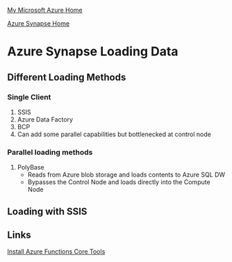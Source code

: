 [My Microsoft Azure Home](microsoft_learn_home.md)

[Azure Synapse Home](azure_synapse_home.md)


# Azure Synapse Loading Data

## Different Loading Methods

### Single Client
1. SSIS
2. Azure Data Factory
3. BCP
4. Can add some parallel capabilities but bottlenecked at control node

### Parallel loading methods
1. PolyBase
    * Reads from Azure blob storage and loads contents to Azure SQL DW
    * Bypasses the Control Node and loads directly into the Compute Node



## Loading with SSIS




## Links

[Install Azure Functions Core Tools](https://learn.microsoft.com/en-us/azure/azure-functions/functions-run-local?tabs=v4%2Cwindows%2Ccsharp%2Cportal%2Cbash#install-the-azure-functions-core-tools)



